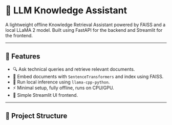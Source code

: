# 🧠 LLM Knowledge Assistant

A lightweight offline Knowledge Retrieval Assistant powered by FAISS and a local LLaMA 2 model. Built using FastAPI for the backend and Streamlit for the frontend.

---

## 🚀 Features

- 🔍 Ask technical queries and retrieve relevant documents.
- 🧠 Embed documents with `SentenceTransformers` and index using FAISS.
- 🤖 Run local inference using `llama-cpp-python`.
- ⚡ Minimal setup, fully offline, runs on CPU/GPU.
- 🎯 Simple Streamlit UI frontend.

---

## 📁 Project Structure


